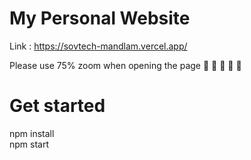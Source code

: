 # My Personal Website

 <p align="justify">

Link : https://sovtech-mandlam.vercel.app/

Please use 75% zoom when opening the page :rofl: :rofl: :rofl: :rofl: :runner:

# Get started
npm install  
npm start 

</p>




